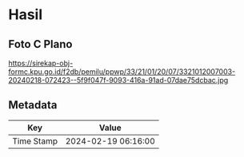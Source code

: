 # Hasil

## Foto C Plano

https://sirekap-obj-formc.kpu.go.id/f2db/pemilu/ppwp/33/21/01/20/07/3321012007003-20240218-072423--5f9f047f-9093-416a-91ad-07dae75dcbac.jpg


## Metadata

| Key        | Value               |
| ---------- | ------------------- |
| Time Stamp | 2024-02-19 06:16:00 |



